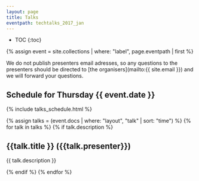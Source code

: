 ```yaml
---
layout: page
title: Talks
eventpath: techtalks_2017_jan
---
```


* TOC
{:toc}

{% assign event = site.collections | where: "label", page.eventpath | first %}

We do not publish presenters email adresses, so any questions to the presenters should be directed to [the organisers](mailto:{{ site.email }}) and we will forward your questions.

## Schedule for Thursday {{ event.date }}

{% include talks_schedule.html %}

{% assign talks = (event.docs | where: "layout", "talk" | sort: "time") %}
{% for talk in talks %}
  {% if talk.description %}
## {{talk.title }} ({{talk.presenter}})
{{ talk.description }}

  {% endif %}
{% endfor %}
